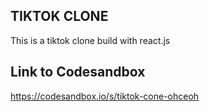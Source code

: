 ## TIKTOK CLONE 
This is a tiktok clone build with react.js


## Link to Codesandbox 
https://codesandbox.io/s/tiktok-cone-ohceoh
